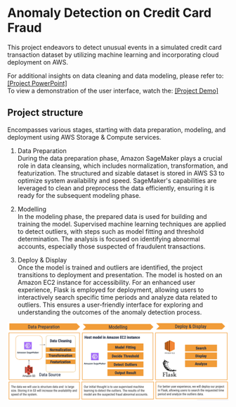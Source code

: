 # Anomaly Detection on Credit Card Fraud

This project endeavors to detect unusual events in a simulated credit card transaction dataset by utilizing machine learning and incorporating cloud deployment on AWS.<br>

For additional insights on data cleaning and data modeling, please refer to: [[Project PowerPoint]](https://drive.google.com/file/d/1aRfzkz3Ce1CibNvE_z8YgL__RyDmn4oH/view?usp=sharing)<br>
To view a demonstration of the user interface, watch the: [[Project Demo]](https://www.youtube.com/watch?v=UPLxJ4jbBDo&ab_channel=YiboGe)

## Project structure
Encompasses various stages, starting with data preparation, modeling, and deployment using AWS Storage & Compute services. 
<br>
1. Data Preparation <br>
During the data preparation phase, Amazon SageMaker plays a crucial role in data cleansing, which includes normalization, transformation, and featurization. The structured and sizable dataset is stored in AWS S3 to optimize system availability and speed. SageMaker's capabilities are leveraged to clean and preprocess the data efficiently, ensuring it is ready for the subsequent modeling phase. <br>

2. Modelling <br>
In the modeling phase, the prepared data is used for building and training the model. Supervised machine learning techniques are applied to detect outliers, with steps such as model fitting and threshold determination. The analysis is focused on identifying abnormal accounts, especially those suspected of fraudulent transactions.<br>

3. Deploy & Display<br>
Once the model is trained and outliers are identified, the project transitions to deployment and presentation. The model is hosted on an Amazon EC2 instance for accessibility. For an enhanced user experience, Flask is employed for deployment, allowing users to interactively search specific time periods and analyze data related to outliers. This ensures a user-friendly interface for exploring and understanding the outcomes of the anomaly detection process.

![alt text](https://github.com/imkir0513/anomaly_detection/blob/master/images/project_structure.png)

